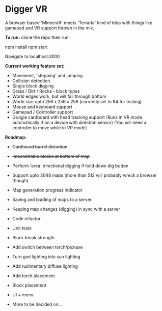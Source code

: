 # Digger VR

A browser based 'Minecraft' meets 'Terraria' kind of idea with things like gamepad and VR support thrown in the mix.

**To run:**
clone the repo then run:

npm install
npm start

Navigate to localhost:3000
  
**Current working feature set:**

+ Movement, 'stepping' and jumping
+ Collision detection
+ Single block digging
+ Grass / Dirt / Rocks - block types
+ World edges work, but will fall through bottom
+ World size upto 256 x 256 x 256 (currently set to 64 for testing)
+ Mouse and keyboard support
+ Gamepad / Controller support
+ Google cardboard with head tracking support
(Runs in VR mode automatically if on a device with direction sensor)
(You will need a controller to move while in VR mode)

**Roadmap:**

+ ~~Cardboard barrel distortion~~
+ ~~Impenetrable blocks at bottom of map~~
+ Perform 'area' directional digging if hold down dig button
+ Support upto 2048 maps (more than 512 will probably wreck a browser though)
+ Map generation progress indicator
+ Saving and loading of maps to a server
+ Keeping map changes (digging) in sync with a server

+ Code refactor
+ Unit tests

+ Block break strength
+ Add switch between torch/pickaxe
+ Turn god lighting into sun lighting
+ Add rudimentary diffuse lighting
+ Add torch placement
+ Block placement

+ UI + menu

+ More to be decided on...
